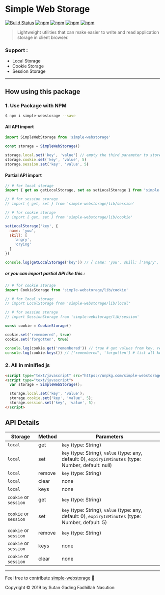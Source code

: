 # Simple Web Storage

[![Build Status](https://travis-ci.org/sutanlab/simple-webstorage.svg?branch=master)](https://travis-ci.org/sutanlab/simple-webstorage) [![npm](https://img.shields.io/npm/v/simple-webstorage.svg)](https://www.npmjs.com/package/simple-webstorage) [![npm](https://img.shields.io/npm/dw/simple-webstorage.svg)](https://www.npmjs.com/package/simple-webstorage) [![npm](https://img.shields.io/npm/dt/simple-webstorage.svg)](https://www.npmjs.com/package/simple-webstorage) [![npm](https://img.shields.io/bundlephobia/min/simple-webstorage.svg)](https://unpkg.com/simple-webstorage/lib/bundle/simple-webstorage.min.js)

> Lightweight utilities that can make easier to write and read application storage in client browser.

### Support :
- Local Storage
- Cookie Storage
- Session Storage
---

## How using this package

### 1. Use Package with NPM

```bash
$ npm i simple-webstorage --save
```

#### All API import

```js
import SimpleWebStorage from 'simple-webstorage'

const storage = SimpleWebStorage()

storage.local.set('key', 'value') // empty the third parameter to store data permanently (only affected in local)
storage.cookie.set('key', 'value', 5)
storage.session.set('key', 'value', 5)
```

#### Partial API import

```js
// # for local storage
import { get as getLocalStorage, set as setLocalStorage } from 'simple-webstorage/lib/local'

// # for session storage
// import { get, set } from 'simple-webstorage/lib/session'

// # for cookie storage
// import { get, set } from 'simple-webstorage/lib/cookie'

setLocalStorage('key', {
  name: 'you',
  skill: [
    'angry',
    'crying'
  ]
}) 

console.log(getLocalStorage('key')) // { name: 'you', skill: ['angry', 'crying'] }
```

##### or you can import partial API like this :

```js
// # for cookie storage
import CookieStorage from 'simple-webstorage/lib/cookie'

// # for local storage
// import LocalStorage from 'simple-webstorage/lib/local'

// # for session storage
// import SessionStorage from 'simple-webstorage/lib/session'

const cookie = CookieStorage()

cookie.set('remembered', true)
cookie.set('forgotten', true)

console.log(cookie.get('remembered')) // true # get values from key. returns any
console.log(cookie.keys()) // ['remembered', 'forgotten'] # list all keys. returns array
```

### 2. All in minified js

```html
<script type="text/javascript" src="https://unpkg.com/simple-webstorage/lib/bundle/simple-webstorage.min.js"></script>
<script type="text/javascript">
  var storage = SimpleWebStorage();

  storage.local.set('key', 'value');
  storage.cookie.set('key', 'value', 5);
  storage.session.set('key', 'value', 5);
</script>
```

## API Details

| Storage   | Method      | Parameters                                                                                  |
|-----------|-------------|---------------------------------------------------------------------------------------------|
| `local`   | get         | `key` (type: String)                                                                        |
| `local`   | set         | `key` (type: String), `value` (type: any, default: 0), `expiryInMinutes` (type: Number, default: null)  |
| `local`   | remove      | `key` (type: String)                                                                        |
| `local`   | clear       |  none                                                                                       |
| `local`   | keys        |  none                                                                                       |
| `cookie` or `session`  | get         | `key` (type: String)                                                           |
| `cookie` or `session`  | set         | `key` (type: String), `value` (type: any, default: 0), `expiryInMinutes` (type: Number, default: 5)     |
| `cookie` or `session`  | remove      | `key` (type: String)                                                                        |
| `cookie` or `session`  | keys        |  none                                                                                       |
| `cookie` or `session`  | clear       |  none                                                                               |

---
Feel free to contribute [simple-webstorage](https://github.com/sutanlab/simple-webstorage) 🙂

Copyright © 2019 by Sutan Gading Fadhillah Nasution
